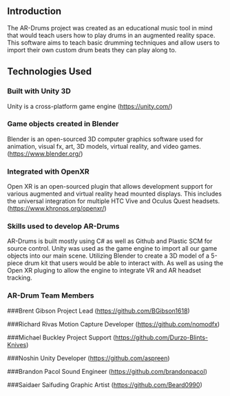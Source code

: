 ## Introduction
The AR-Drums project was created as an educational music tool in mind that would teach users how to play drums in an augmented reality space. This software aims to teach basic drumming techniques and allow users to import their own custom drum beats they can play along to.  

## Technologies Used 

### Built with Unity 3D
Unity is a cross-platform game engine
(https://unity.com/)

### Game objects created in Blender
Blender is an open-sourced 3D computer graphics software used for animation, visual fx, art, 3D models, virtual reality, and video games. 
(https://www.blender.org/)

### Integrated with OpenXR 
Open XR is an open-sourced plugin that allows development support for various augmented and virtual reality head mounted displays. This includes the universal integration for multiple HTC Vive and Oculus Quest headsets.  
(https://www.khronos.org/openxr/)

### Skills used to develop AR-Drums

AR-Drums is built mostly using C# as well as Github and Plastic SCM for source control. Unity was used as the game engine to import all our game objects into our main scene. Utilizing Blender to create a 3D model of a 5-piece drum kit that users would be able to interact with. As well as using the Open XR pluging to allow the engine to integrate VR and AR headset tracking.     

### AR-Drum Team Members

###Brent Gibson
Project Lead
(https://github.com/BGibson1618)

###Richard Rivas
Motion Capture Developer 
(https://github.com/nomodfx)

###Michael Buckley
Project Support
(https://github.com/Durzo-Blints-Knives)

###Noshin
Unity Developer
(https://github.com/aspreen)

###Brandon Pacol
Sound Engineer
(https://github.com/brandonpacol)

###Saidaer Saifuding
Graphic Artist
(https://github.com/Beard0990)
